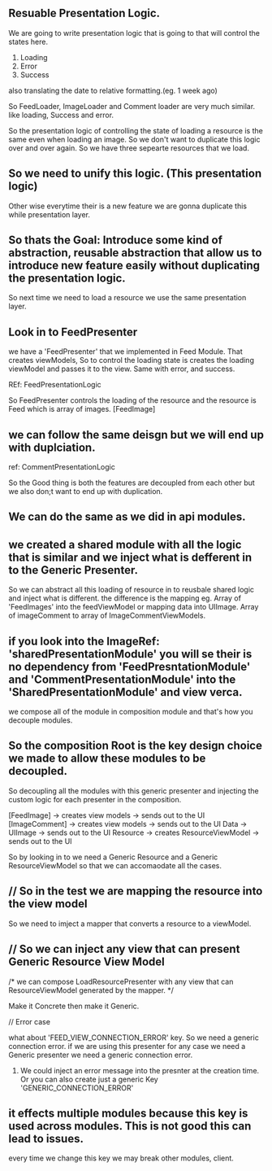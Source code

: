 ## Resuable Presentation Logic.

We are going to write presentation logic that is going to that will control the states here.

1. Loading
2. Error
3. Success

also translating the date to relative formatting.(eg. 1 week ago)

So FeedLoader, ImageLoader and Comment loader are very much similar.
like loading, Success and error.

So the presentation logic of controlling the state of loading a resource is the same even when loading an image.
So we don't want to duplicate this logic over and over again.
So we have three sepearte resources that we load.

## So we need to unify this logic. (This presentation logic)
Other wise everytime their is a new feature we are gonna duplicate this while presentation layer.

## So thats the Goal: Introduce some kind of abstraction, reusable abstraction that allow us to introduce new feature easily without duplicating the presentation logic.

So next time we need to load a resource we use the same presentation layer.


## Look in to FeedPresenter

we have a 'FeedPresenter' that we implemented in Feed Module.
That creates viewModels, So to control the loading state is creates the loading viewModel and passes it to the view.
Same with error, and success.

REf: FeedPresentationLogic

So FeedPresenter controls the loading of the resource and the resource is Feed which is array of images. [FeedImage]

## we can follow the same deisgn but we will end up with duplciation.

ref: CommentPresentationLogic

So the Good thing is both the features are decoupled from each other but we also don;t want to end up with duplication.

## We can do the same as we did in api modules.
## we created a shared module with all the logic that is similar and we inject what is defferent in to the Generic Presenter.

So we can abstract all this loading of resource in to reusbale shared logic and inject what is different. the difference is the mapping 
eg. Array of 'FeedImages' into the feedViewModel
or mapping data into UIImage.
Array of imageComment to  array of ImageCommentViewModels.

## if you look into the ImageRef: 'sharedPresentationModule' you will se their is no dependency from 'FeedPresntationModule' and 'CommentPresentationModule' into the 'SharedPresentationModule' and view verca.

we compose all of the module in composition module and that's how you decouple modules.

## So the composition Root is the key design choice we made to allow these modules to be decoupled.

So decoupling all the modules with this generic presenter and injecting the custom logic for each presenter in the composition.

[FeedImage] -> creates view models -> sends out to the UI
[ImageComment] -> creates view models -> sends out to the UI
Data -> UIImage -> sends out to the UI
Resource -> creates ResourceViewModel -> sends out to the UI

So by looking in to we need a Generic Resource and a Generic ResourceViewModel so that we can accomaodate all the cases.

## // So in the test we are mapping the resource into the view model

So we need to imject a mapper that converts a resource to a viewModel.

## // So we can inject any view that can present Generic Resource View Model
/*
 we can compose LoadResourcePresenter with any view that can ResourceViewModel generated by the mapper.
 */


Make it Concrete then make it Generic.

// Error case 

what about 'FEED_VIEW_CONNECTION_ERROR' key.
So we need a generic connection error.
if we are using this presenter for any case we need a Generic presenter we need a generic connection error.

1. We could inject an error message into the presnter at the creation time.
Or you can also create just a generic Key 'GENERIC_CONNECTION_ERROR'


## it effects multiple modules because this key is used across modules. This is not good this can lead to issues.

every time we change this key we may break other modules, client.

